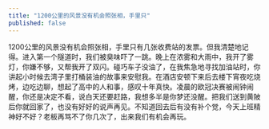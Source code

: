```yaml
---
title: "1200公里的风景没有机会照张相，手里只"
published: false
---
```

1200公里的风景没有机会照张相，手里只有几张收费站的发票。但我清楚地记得。进入第一个隧道时，我们被臭味吓了一跳。晚上在浓雾和大雨中，我开了雾灯，你嫌不够，又帮我开了双闪。碰巧车子没油了，在我焦急地寻找加油站时，你讲起小时候去湾子里打桶装油的故事来安慰我。在酒店安顿下来后去楼下宵夜吃烧烤，边吃边聊，想起了高中的人和事，感叹十年真快。凌晨的欧冠决赛被闹钟闹醒，你还是决定不看，说白天还要赶路，我想多半是你梦还没醒。把我们送到黄陂后你就回家了，也没有好好的说声再见。不知道回去后有没有补个觉，今天上班精神好不好？老板再骂不了你几次了，出来我们有机会再玩。


